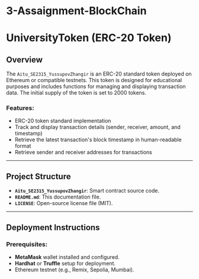 # 3-Assaignment-BlockChain
# UniversityToken (ERC-20 Token)

## Overview

The `Aitu_SE2315_YussupovZhangir` is an ERC-20 standard token deployed on Ethereum or compatible testnets. This token is designed for educational purposes and includes functions for managing and displaying transaction data. The initial supply of the token is set to 2000 tokens.

### Features:
- ERC-20 token standard implementation
- Track and display transaction details (sender, receiver, amount, and timestamp)
- Retrieve the latest transaction's block timestamp in human-readable format
- Retrieve sender and receiver addresses for transactions

---

## Project Structure

- **`Aitu_SE2315_YussupovZhangir`**: Smart contract source code.
- **`README.md`**: This documentation file.
- **`LICENSE`**: Open-source license file (MIT).

---

## Deployment Instructions

### Prerequisites:
- **MetaMask** wallet installed and configured.
- **Hardhat** or **Truffle** setup for deployment.
- Ethereum testnet (e.g., Remix, Sepolia, Mumbai).
